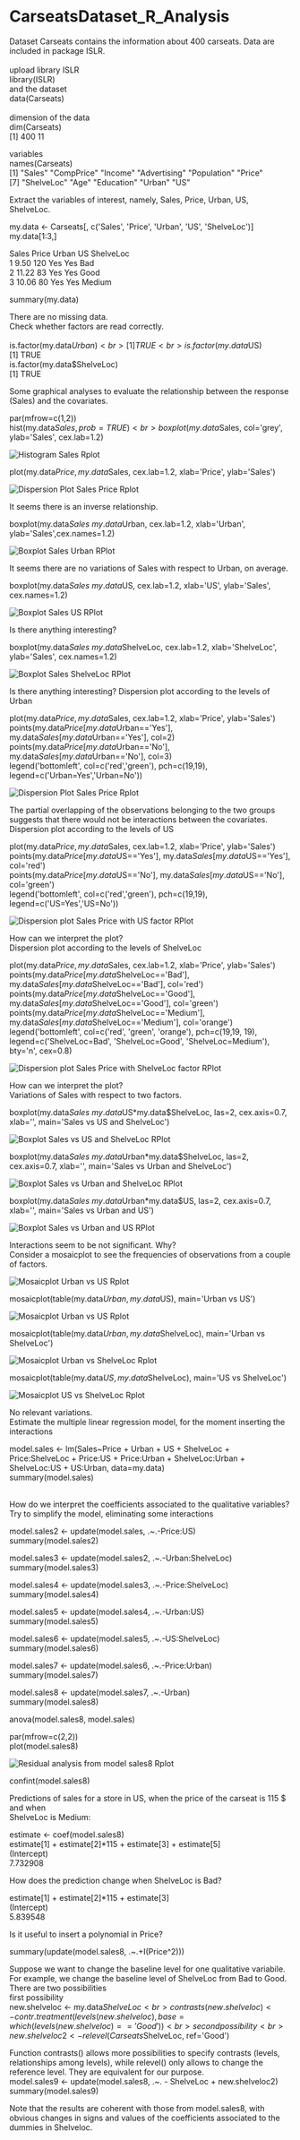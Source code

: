 # CarseatsDataset_R_Analysis
Dataset Carseats contains the information about 400 carseats. Data are included in package ISLR.<br>
<br>
upload library ISLR
<br>
library(ISLR)
<br>
and the dataset<br>
data(Carseats)<br>
<br>
dimension of the data<br>
dim(Carseats)<br>
[1] 400 11 <br> 

variables <br>
names(Carseats) <br>
[1] "Sales" "CompPrice" "Income" "Advertising" "Population" "Price" <br>
[7] "ShelveLoc" "Age" "Education" "Urban" "US" <br>

Extract the variables of interest, namely, Sales, Price, Urban, US, ShelveLoc.<br>

my.data <- Carseats[, c('Sales', 'Price', 'Urban', 'US', 'ShelveLoc')]<br>
my.data[1:3,]<br>

Sales Price Urban US ShelveLoc<br>
1 9.50 120 Yes Yes Bad <br>
2 11.22 83 Yes Yes Good <br>
3 10.06 80 Yes Yes Medium <br>

summary(my.data)<br>

There are no missing data.<br>
Check whether factors are read correctly.<br>
<br>
is.factor(my.data$Urban)<br>
[1] TRUE<br>
is.factor(my.data$US)<br>
[1] TRUE<br>
is.factor(my.data$ShelveLoc)<br>
[1] TRUE<br>

Some graphical analyses to evaluate the relationship between the response (Sales) and the covariates.<br>

par(mfrow=c(1,2))<br>
hist(my.data$Sales, prob=TRUE)<br>
boxplot(my.data$Sales, col='grey', ylab='Sales', cex.lab=1.2)<br>


![Histogram Sales Rplot](https://github.com/adnantheanalyst/CarseatsDataset_R_Analysis/assets/16821246/f5d99f1a-dd8e-46b1-a99c-c465f70645c9)


plot(my.data$Price, my.data$Sales, cex.lab=1.2, xlab='Price', ylab='Sales')<br>

![Dispersion Plot Sales   Price Rplot](https://github.com/adnantheanalyst/CarseatsDataset_R_Analysis/assets/16821246/68de7d6b-8a28-4c9a-ad51-4647d8002933)


It seems there is an inverse relationship.<br>

boxplot(my.data$Sales~my.data$Urban, cex.lab=1.2, xlab='Urban', ylab='Sales',cex.names=1.2)<br>

![Boxplot Sales Urban RPlot](https://github.com/adnantheanalyst/CarseatsDataset_R_Analysis/assets/16821246/758544bb-0a15-4d11-b930-9c2b98aaa993)

It seems there are no variations of Sales with respect to Urban, on average.<br>

boxplot(my.data$Sales~my.data$US, cex.lab=1.2, xlab='US', ylab='Sales', cex.names=1.2)<br>

![Boxplot Sales US RPlot](https://github.com/adnantheanalyst/CarseatsDataset_R_Analysis/assets/16821246/59abdcca-98ee-4012-b216-d7cd8dd8b20a)


Is there anything interesting?<br>

boxplot(my.data$Sales~my.data$ShelveLoc, cex.lab=1.2, xlab='ShelveLoc', ylab='Sales', cex.names=1.2)<br>


![Boxplot Sales ShelveLoc RPlot](https://github.com/adnantheanalyst/CarseatsDataset_R_Analysis/assets/16821246/72cb7de2-b2e9-4a80-9ebf-d0998f8e1a9c)

Is there anything interesting? Dispersion plot according to the levels of Urban<br>

plot(my.data$Price, my.data$Sales, cex.lab=1.2, xlab='Price', ylab='Sales')<br>
points(my.data$Price[my.data$Urban=='Yes'], my.data$Sales[my.data$Urban=='Yes'], col=2)<br>
points(my.data$Price[my.data$Urban=='No'], my.data$Sales[my.data$Urban=='No'], col=3)<br>
legend('bottomleft', col=c('red','green'), pch=c(19,19), legend=c('Urban=Yes','Urban=No'))<br>

![Dispersion Plot Sales   Price Rplot](https://github.com/adnantheanalyst/CarseatsDataset_R_Analysis/assets/16821246/172bf853-6617-4d56-ab96-59da8fccef22)

The partial overlapping of the observations belonging to the two groups suggests that there would not be interactions between the covariates.<br>
Dispersion plot according to the levels of US<br>

plot(my.data$Price, my.data$Sales, cex.lab=1.2, xlab='Price', ylab='Sales')<br>
points(my.data$Price[my.data$US=='Yes'], my.data$Sales[my.data$US=='Yes'], col='red')<br>
points(my.data$Price[my.data$US=='No'], my.data$Sales[my.data$US=='No'], col='green')<br>
legend('bottomleft', col=c('red','green'), pch=c(19,19), legend=c('US=Yes','US=No'))<br>


![Dispersion plot Sales Price with US factor RPlot](https://github.com/adnantheanalyst/CarseatsDataset_R_Analysis/assets/16821246/56d76f9b-44e6-438e-a9f6-b05503c506e6)

How can we interpret the plot?<br>
Dispersion plot according to the levels of ShelveLoc <br>

plot(my.data$Price, my.data$Sales, cex.lab=1.2, xlab='Price', ylab='Sales') <br>
points(my.data$Price[my.data$ShelveLoc=='Bad'], my.data$Sales[my.data$ShelveLoc=='Bad'], col='red')<br>
points(my.data$Price[my.data$ShelveLoc=='Good'], my.data$Sales[my.data$ShelveLoc=='Good'], col='green') <br>
points(my.data$Price[my.data$ShelveLoc=='Medium'], my.data$Sales[my.data$ShelveLoc=='Medium'], col='orange') <br>
legend('bottomleft', col=c('red', 'green', 'orange'), pch=c(19,19, 19), legend=c('ShelveLoc=Bad', 'ShelveLoc=Good', 'ShelveLoc=Medium'), bty='n', cex=0.8) <br>

![Dispersion plot Sales Price with ShelveLoc factor RPlot](https://github.com/adnantheanalyst/CarseatsDataset_R_Analysis/assets/16821246/d9159358-5f56-4a93-adef-ef371cfe26e5)

How can we interpret the plot? <br>
Variations of Sales with respect to two factors.<br>

boxplot(my.data$Sales~ my.data$US*my.data$ShelveLoc, las=2, cex.axis=0.7, xlab='', main='Sales vs US and ShelveLoc') <br>


![Boxplot Sales vs US and ShelveLoc RPlot](https://github.com/adnantheanalyst/CarseatsDataset_R_Analysis/assets/16821246/cfdd78cb-a3f8-4763-8b05-8d94d1cc1bfe)

boxplot(my.data$Sales~ my.data$Urban*my.data$ShelveLoc, las=2, cex.axis=0.7, xlab='', main='Sales vs Urban and ShelveLoc') <br>


![Boxplot Sales vs Urban and ShelveLoc RPlot](https://github.com/adnantheanalyst/CarseatsDataset_R_Analysis/assets/16821246/176506bc-adcd-43d9-9129-8cdb7bba455a)

boxplot(my.data$Sales~ my.data$Urban*my.data$US, las=2, cex.axis=0.7, xlab='', main='Sales vs Urban and US') <br>

![Boxplot Sales vs Urban and US RPlot](https://github.com/adnantheanalyst/CarseatsDataset_R_Analysis/assets/16821246/7fbf8e82-fe4c-479b-85c0-da7bbf5c5996)

Interactions seem to be not significant. Why? <br>
Consider a mosaicplot to see the frequencies of observations from a couple of factors.<br>

![Mosaicplot Urban vs US Rplot](https://github.com/adnantheanalyst/CarseatsDataset_R_Analysis/assets/16821246/b3879a32-3957-4245-a925-112c154e81d6)
<br>

mosaicplot(table(my.data$Urban, my.data$US), main='Urban vs US') <br>

![Mosaicplot Urban vs US Rplot](https://github.com/adnantheanalyst/CarseatsDataset_R_Analysis/assets/16821246/41df7905-265d-4cc0-a741-6d9ffff44be4)


mosaicplot(table(my.data$Urban, my.data$ShelveLoc), main='Urban vs ShelveLoc') <br>

![Mosaicplot Urban vs ShelveLoc Rplot](https://github.com/adnantheanalyst/CarseatsDataset_R_Analysis/assets/16821246/17e2e3bb-aa91-4823-87e4-54d9b241849a)



mosaicplot(table(my.data$US, my.data$ShelveLoc), main='US vs ShelveLoc') <br>

![Mosaicplot US vs ShelveLoc Rplot](https://github.com/adnantheanalyst/CarseatsDataset_R_Analysis/assets/16821246/adea3320-026e-4b30-bcd6-011a9410d0e4)


No relevant variations. <br>
Estimate the multiple linear regression model, for the moment inserting the interactions <br>

model.sales <- lm(Sales~Price + Urban + US + ShelveLoc + Price:ShelveLoc + Price:US + Price:Urban + ShelveLoc:Urban + ShelveLoc:US + US:Urban, data=my.data)<br>
summary(model.sales)<br>
<br>


How do we interpret the coefficients associated to the qualitative variables? <br>
Try to simplify the model, eliminating some interactions <br>

model.sales2 <- update(model.sales, .~.-Price:US) <br>
summary(model.sales2) <br>

model.sales3 <- update(model.sales2, .~.-Urban:ShelveLoc) <br>
summary(model.sales3) <br>

model.sales4 <- update(model.sales3, .~.-Price:ShelveLoc) <br>
summary(model.sales4) <br>

model.sales5 <- update(model.sales4, .~.-Urban:US) <br>
summary(model.sales5) <br>

model.sales6 <- update(model.sales5, .~.-US:ShelveLoc) <br>
summary(model.sales6) <br>

model.sales7 <- update(model.sales6, .~.-Price:Urban) <br>
summary(model.sales7) <br>

model.sales8 <- update(model.sales7, .~.-Urban) <br>
summary(model.sales8) <br>

anova(model.sales8, model.sales) <br>

par(mfrow=c(2,2)) <br>
plot(model.sales8) <br>

![Residual analysis from model sales8 Rplot](https://github.com/adnantheanalyst/CarseatsDataset_R_Analysis/assets/16821246/fe341c07-edb5-43df-8411-bb71d6fa2b2e)

confint(model.sales8) <br>



Predictions of sales for a store in US, when the price of the carseat is 115 $ and when <br>
ShelveLoc is Medium: <br>

estimate <- coef(model.sales8) <br>
estimate[1] + estimate[2]*115 + estimate[3] + estimate[5] <br>
(Intercept) <br>
7.732908 <br>

How does the prediction change when ShelveLoc is Bad? <br>

estimate[1] + estimate[2]*115 + estimate[3] <br>
(Intercept) <br>
5.839548 <br>

Is it useful to insert a polynomial in Price? <br>

summary(update(model.sales8, .~.+I(Price^2))) <br>

Suppose we want to change the baseline level for one qualitative variabile. For example, we change the baseline level of ShelveLoc from Bad to Good. There are two possibilities
<br>
first possibility <br>
new.shelveloc <- my.data$ShelveLoc <br>
contrasts(new.shelveloc) <- contr.treatment(levels(new.shelveloc), base=which(levels(new.shelveloc) == 'Good')) <br>
second possibility <br>
new.shelveloc2 <- relevel(Carseats$ShelveLoc, ref='Good') <br>

Function contrasts() allows more possibilities to specify contrasts (levels, relationships among levels), while relevel() only allows to change the reference level. They are equivalent for our purpose.
<br>
model.sales9 <- update(model.sales8, .~. - ShelveLoc + new.shelveloc2) <br>
summary(model.sales9) <br>

Note that the results are coherent with those from model.sales8, with obvious changes in signs and values of the coefficients associated to the dummies in Shelveloc.<br>


